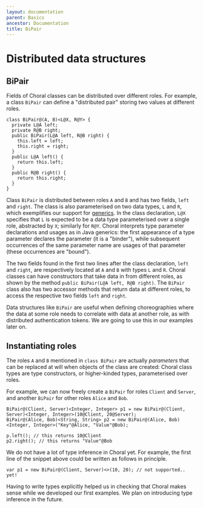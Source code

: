 ```yaml
---
layout: documentation
parent: Basics
ancestor: Documentation
title: BiPair
---
```


# Distributed data structures

## BiPair

Fields of Choral classes can be distributed over different roles.
For example, a class `BiPair` can define a "distributed pair" storing two values at different roles.

```choral
class BiPair@(A, B)<L@X, R@Y> {
  private L@A left; 
  private R@B right;
  public BiPair(L@A left, R@B right) { 
    this.left = left; 
    this.right = right; 
  } 
  public L@A left() { 
    return this.left; 
  }
  public R@B right() { 
    return this.right; 
  } 
}
```

Class `BiPair` is distributed between roles `A` and `B` and has two fields, `left` and `right`.
The class is also parameterised on two data types, `L` and `R`, which exemplifies our support for [generics](https://en.wikipedia.org/wiki/Generics_in_Java). 
In the class declaration, `L@X` specifies that `L` is expected to be a data type parameterised over a single role, abstracted by `X`; similarly for `R@Y`. 
Choral interprets type parameter declarations and usages as in Java generics: the first appearance of a type parameter declares the parameter (it is a "binder"), while subsequent occurrences of the same parameter name are usages of that parameter (these occurrences are "bound").

The two fields found in the first two lines after the class declaration, `left` and `right`, are respectively located at `A` and `B` with types `L` and `R`. 
Choral classes can have constructors that take data in from different roles, as shown by the method `public BiPair(L@A left, R@B right)`.
The `BiPair` class also has two accessor methods that return data at different roles, to access the respective two fields `left` and `right`.

Data structures like `BiPair` are useful when defining choreographies where the data at some role needs to correlate with data at another role, as with distributed authentication tokens. We are going to use this in our examples later on.

## Instantiating roles

The roles `A` and `B` mentioned in `class BiPair` are actually _parameters_ that can be replaced at will when objects of the class are created: Choral class types are type constructors, or higher-kinded types, parameterised over roles.

For example, we can now freely create a `BiPair` for roles `Client` and `Server`, and another `BiPair` for other roles `Alice` and `Bob`.

```choral
BiPair@(Client, Server)<Integer, Integer> p1 = new BiPair@(Client, Server)<Integer, Integer>(10@Client, 20@Server);
BiPair@(Alice, Bob)<String, String> p2 = new BiPair@(Alice, Bob)<Integer, Integer>("Key"@Alice, "Value"@Bob);

p.left(); // this returns 10@Client
p2.right(); // this returns "Value"@Bob
```

We do not have a lot of type inference in Choral yet. For example, the first line of the snippet above could be written as follows in principle.

```choral
var p1 = new BiPair@(Client, Server)<>(10, 20); // not supported.. yet!
```

Having to write types explicitly helped us in checking that Choral makes sense while we developed our first examples. We plan on introducing type inference in the future.